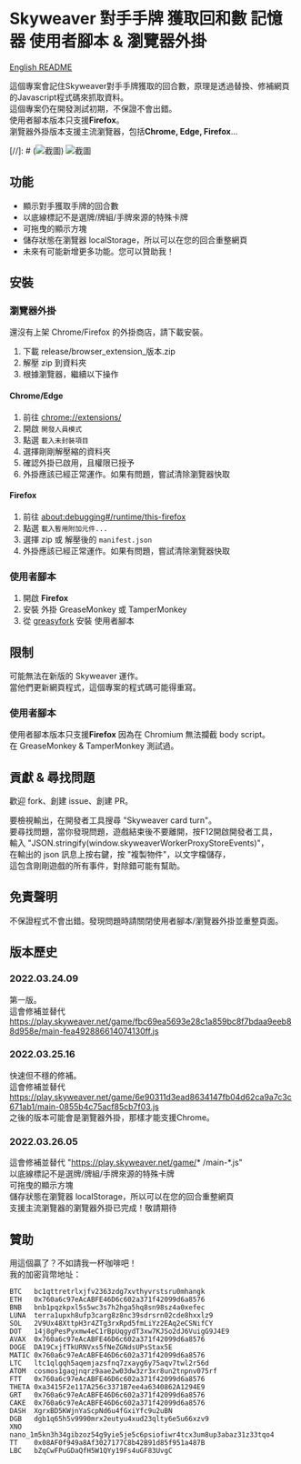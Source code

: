 # Skyweaver 對手手牌 獲取回和數 記憶器 使用者腳本 & 瀏覽器外掛

[English README](README.md)

這個專案會記住Skyweaver對手手牌獲取的回合數，原理是透過替換、修補網頁的Javascript程式碼來抓取資料。  
這個專案仍在開發測試初期，不保證不會出錯。  
使用者腳本版本只支援**Firefox**。  
瀏覽器外掛版本支援主流瀏覽器，包括**Chrome, Edge, Firefox**...

[//]: # (![截圖](https://i.imgur.com/xg6Gq0D.png))
![截圖](https://i.imgur.com/Y48UsBB.png)

## 功能

- 顯示對手獲取手牌的回合數
- 以底線標記不是選牌/牌組/手牌來源的特殊卡牌
- 可拖曳的顯示方塊
- 儲存狀態在瀏覽器 localStorage，所以可以在您的回合重整網頁
- 未來有可能新增更多功能。您可以贊助我！

## 安裝

### 瀏覽器外掛

還沒有上架 Chrome/Firefox 的外掛商店，請下載安裝。

1. 下載 release/browser_extension_版本.zip
2. 解壓 zip 到資料夾
3. 根據瀏覽器，繼續以下操作

#### Chrome/Edge

1. 前往 [chrome://extensions/](chrome://extensions/)
2. 開啟 `開發人員模式`
3. 點選 `載入未封裝項目`
4. 選擇剛剛解壓縮的資料夾
5. 確認外掛已啟用，且權限已授予
6. 外掛應該已經正常運作。如果有問題，嘗試清除瀏覽器快取

#### Firefox

1. 前往 [about:debugging#/runtime/this-firefox](about:debugging#/runtime/this-firefox)
2. 點選 `載入暫用附加元件...`
3. 選擇 zip 或 解壓後的 `manifest.json`
4. 外掛應該已經正常運作。如果有問題，嘗試清除瀏覽器快取

### 使用者腳本

1. 開啟 **Firefox**
2. 安裝 外掛 GreaseMonkey 或 TamperMonkey
3. 從 [greasyfork](https://greasyfork.org/zh-TW/scripts/441991) 安裝 使用者腳本

## 限制

可能無法在新版的 Skyweaver 運作。  
當他們更新網頁程式，這個專案的程式碼可能得重寫。

### 使用者腳本

使用者腳本版本只支援**Firefox** 因為在 Chromium 無法攔截 body script。  
在 GreaseMonkey & TamperMonkey 測試過。  

## 貢獻 & 尋找問題

歡迎 fork、創建 issue、創建 PR。

要檢視輸出，在開發者工具搜尋 "Skyweaver card turn"。  
要尋找問題，當你發現問題，遊戲結束後不要離開，按F12開啟開發者工具，  
    輸入 "JSON.stringify(window.skyweaverWorkerProxyStoreEvents)"，  
    在輸出的 json 訊息上按右鍵，按 "複製物件"，以文字檔儲存，  
    這包含剛剛遊戲的所有事件，對除錯可能有幫助。

## 免責聲明

不保證程式不會出錯。發現問題時請關閉使用者腳本/瀏覽器外掛並重整頁面。

## 版本歷史

### 2022.03.24.09

第一版。  
這會修補並替代 https://play.skyweaver.net/game/fbc69ea5693e28c1a859bc8f7bdaa9eeb88d958e/main-fea492886614074130ff.js

### 2022.03.25.16

快速但不穩的修補。  
這會修補並替代 https://play.skyweaver.net/game/6e90311d3ead8634147fb04d62ca9a7c3c671ab1/main-0855b4c75acf85cb7f03.js  
之後的版本可能會是瀏覽器外掛，那樣才能支援Chrome。

### 2022.03.26.05

這會修補並替代 "https://play.skyweaver.net/game/* /main-*.js"  
以底線標記不是選牌/牌組/手牌來源的特殊卡牌  
可拖曳的顯示方塊  
儲存狀態在瀏覽器 localStorage，所以可以在您的回合重整網頁  
支援主流瀏覽器的瀏覽器外掛已完成！敬請期待

## 贊助

用這個贏了？不如請我一杯咖啡吧！  
我的加密貨幣地址：
```
BTC   bc1qttretrlxjfv2363zdg7xvthyvrstsru0mhangk  
ETH   0x760a6c97eAcABFE46D6c602a371f42099d6a8576  
BNB   bnb1pqzkpxl5s5wc3s7h2hga5hq8sn98sz4a0xefec  
LUNA  terra1upxh8ufp3carg8z8nc39sdrsrn02cde8hxxlz9  
SOL   2V9Ux48XttpH3r4ZTg3rxRpd5fmLiYz2EAq2eCSNifCY  
DOT   14j8gPesPyxmw4eC1rBpUqgydT3xw7KJSo2dJ6VuigG9J4E9  
AVAX  0x760a6c97eAcABFE46D6c602a371f42099d6a8576  
DOGE  DA19CxjfTkURNVxs5fNeZGNdsUPsStax5E  
MATIC 0x760a6c97eAcABFE46D6c602a371f42099d6a8576  
LTC   ltc1qlgqh5aqemjazsfnq7zxayg6y75aqv7twl2r56d  
ATOM  cosmos1gaqjnqrz9aae2w03dw3zr3xr8un2tnpnv075rf  
FTT   0x760a6c97eAcABFE46D6c602a371f42099d6a8576  
THETA 0xa3415F2e117A256c3371B7ee4a6340862A1294E9  
GRT   0x760a6c97eAcABFE46D6c602a371f42099d6a8576  
CAKE  0x760a6c97eAcABFE46D6c602a371f42099d6a8576  
DASH  XgrxBD5KWjnYaScpNd6u4fGxiYfc9u2uBN  
DGB   dgb1q65h5v9990mrx2eutyu4xud23qlty6e5u66xzv9  
XNO   nano_1m5kn3h34gibzoz54g9yie5je5c6psiofiwr4tcx3um8up3abaz31z33tqo4  
TT    0x08AF0f949a8Af3027177C8b42B91d85f951a487B  
LBC   bZqCwFPuGDaQfH5W1QYy19Fs4uGF83UvgC
```
